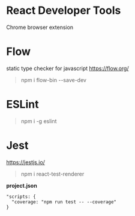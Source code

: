 # React Developer Tools
Chrome browser extension

# Flow
static type checker for javascript
https://flow.org/
> npm i flow-bin --save-dev

# ESLint
> npm i -g eslint

# Jest
https://jestjs.io/
> npm i react-test-renderer

**project.json**
```
"scripts: {
  "coverage: "npm run test -- --coverage"
}
```
